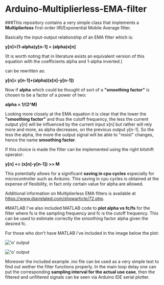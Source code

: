 # Arduino-Multiplierless-EMA-filter
###This repository contains a very simple class that implements a __Multiplierless__ first-order IIR/Exponential Mobile Average filter.


Basically the input-output relationship of an EMA filter which is: 

**y[n]=(1-alpha)y[n-1] + (alpha)x[n]**

(It is worth noting that in literature exists an equivalent version of this equation with the coefficients alpha and 1-alpha inverted.) 

can be rewritten as: 

**y[n]= y[n-1]+(alpha)(x[n]-y[n-1])**

Now if **alpha** which could be thought of sort of a __"smoothing factor"__ is chosen to be a factor of a power of two: 

**alpha = 1/(2^M)**

Looking more closely at the EMA equation it is clear that the lower the __"smoothing factor"__ and thus the cutoff frequency, 
the less the current output y[n] will be influenced by the current input x[n] but rather will rely more and more, as alpha decreases, 
on the previous output y[n-1]. 
So  the less the alpha, the more the output signal will be able to "resist" changes, hence the name __smoothing factor__. 

If this choice is made the filter can be implemented using the right bitshift operator: 

**y[n] += (x[n]-y[n-1]) >> M** 

This potentially allows for  a significant  **saving  in  cpu  cycles** especially for microcontroller such as Arduino. 
This saving in cpu cycles is obtained at the expense of flexibility, in fact only certain value for alpha are allowed. 

Additional information on Multiplierless EMA filters is available at https://www.dsprelated.com/showarticle/72.php. 

#MATLAB 
I've also included MATLAB code to **plot alpha vs fc/fs** for the filter where fs is the sampling frequency and fc is the cutoff frequency. 
This can be used to estimate correctly the smoothing factor alpha given the desired fc. 

For those who don't have MATLAB i've included in the image below the plot: 

!['o' output](http://i.imgur.com/JlU6bXM.png)

!['o' output](http://i.imgur.com/is0V6jf.png)

Moreover the included example .ino file can be used as a very simple test to find out wether the filter functions properly. 
In the main loop delay one can put the corresponding **sampling interval for the actual use case**, then the filtered 
and unfiltered signals can be seen via Arduino IDE serial plotter.  



